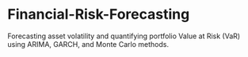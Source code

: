 # Financial-Risk-Forecasting
Forecasting asset volatility and quantifying portfolio Value at Risk (VaR) using ARIMA, GARCH, and Monte Carlo methods.
